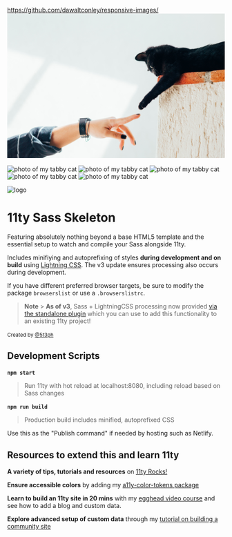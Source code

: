 https://github.com/dawaltconley/responsive-images/
<img webc:is="eleventy-image" src="src/cat.jpg" alt="photo of my tabby cat">
<eleventy-image src="/src/cat.jpg" alt="photo of my tabby cat"></eleventy-image>
<eleventy-image src="./src/cat.jpg" alt="photo of my tabby cat"></eleventy-image>
<eleventy-image src="src/cat.jpg" alt="photo of my tabby cat"></eleventy-image>
<eleventy-image src="./cat.jpg" alt="photo of my tabby cat"></eleventy-image>
<eleventy-image src="/cat.jpg" alt="photo of my tabby cat"></eleventy-image>
<eleventy-image src="cat.jpg" alt="photo of my tabby cat"></eleventy-image>
<eleventy-image src="/cat.jpg" alt="photo of my tabby cat"></eleventy-image>

  <!-- Specify widths: -->
  <img webc:is="eleventy-image" width="100, 200"    src="./cat.jpg" alt="photo of my tabby cat" >
  <img webc:is="eleventy-image" :width="[100, 200]" src="cat.jpg" alt="photo of my tabby cat">

  <!-- Specify formats (overriding defaults set via the configuration) -->
  <img webc:is="eleventy-image" formats="avif, png"        src="./cat.jpg" alt="photo of my tabby cat">
  <img webc:is="eleventy-image" :formats="['avif', 'png']" src="cat.jpg" alt="photo of my tabby cat">

  <!-- Change the url path or output dir (overriding defaults set via the configuration above) -->
  <img webc:is="eleventy-image" url-path="/some-dir/" output-dir="dist/some-dir/" src="cat.jpg" alt="photo of my tabby cat">

![logo](https://repository-images.githubusercontent.com/302921248/58478900-0adf-11eb-8f0b-74be58a898ef)

# 11ty Sass Skeleton

Featuring absolutely nothing beyond a base HTML5 template and the essential setup to watch and compile your Sass alongside 11ty.

Includes minifiying and autoprefixing of styles **during development and on build** using [Lightning CSS](https://lightningcss.dev/). The v3 update ensures processing also occurs during development.

If you have different preferred browser targets, be sure to modify the package `browserslist` or use a `.browserslistrc`.

> **Note** > **As of v3**, Sass + LightningCSS processing now provided [via the standalone plugin](https://github.com/5t3ph/eleventy-plugin-sass-lightningcss) which you can use to add this functionality to an existing 11ty project!

<small>Created by [@5t3ph](https://front-end.social/@5t3ph)</small>

## Development Scripts

**`npm start`**

> Run 11ty with hot reload at localhost:8080, including reload based on Sass changes

**`npm run build`**

> Production build includes minified, autoprefixed CSS

Use this as the "Publish command" if needed by hosting such as Netlify.

## Resources to extend this and learn 11ty

**A variety of tips, tutorials and resources** on [11ty Rocks!](https://11ty.rocks)

**Ensure accessible colors** by adding my [a11y-color-tokens package](https://www.npmjs.com/package/a11y-color-tokens)

**Learn to build an 11ty site in 20 mins** with my [egghead video course](https://5t3ph.dev/learn-11ty) and see how to add a blog and custom data.

**Explore advanced setup of custom data** through my [tutorial on building a community site](https://css-tricks.com/a-community-driven-site-with-eleventy-building-the-site/)
